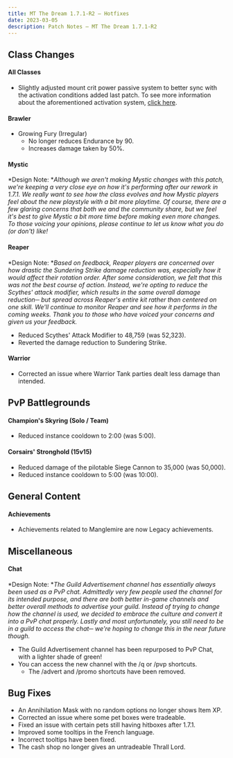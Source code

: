 ```yaml
---
title: MT The Dream 1.7.1-R2 – Hotfixes
date: 2023-03-05
description: Patch Notes – MT The Dream 1.7.1-R2
---
```


Class Changes
-------------

#### All Classes

-   Slightly adjusted mount crit power passive system to better sync with the activation conditions added last patch. To see more information about the aforementioned activation system, [click here](https://menmastera.com/patch-notes-menmas-tera-1-7-1-pve-adjustments/#Class_Changes).

#### Brawler

-   Growing Fury (Irregular)
    -   No longer reduces Endurance by 90.
    -   Increases damage taken by 50%.

#### Mystic

*Design Note: **Although we aren't making Mystic changes with this patch, we're keeping a very close eye on how it's performing after our rework in 1.7.1. We really want to see how the class evolves and how Mystic players feel about the new playstyle with a bit more playtime. Of course, there are a few glaring concerns that both we and the community share, but we feel it's best to give Mystic a bit more time before making even more changes. To those voicing your opinions, please continue to let us know what you do (or don't) like!*

#### Reaper

*Design Note: **Based on feedback, Reaper players are concerned over how drastic the Sundering Strike damage reduction was, especially how it would affect their rotation order. After some consideration, we felt that this was not the best course of action. Instead, we're opting to reduce the Scythes' attack modifier, which results in the same overall damage reduction─ but spread across Reaper's entire kit rather than centered on one skill. We'll continue to monitor Reaper and see how it performs in the coming weeks. Thank you to those who have voiced your concerns and given us your feedback.*

-   Reduced Scythes' Attack Modifier to 48,759 (was 52,323).
-   Reverted the damage reduction to Sundering Strike.

#### Warrior

-   Corrected an issue where Warrior Tank parties dealt less damage than intended.

PvP Battlegrounds
-----------------

#### Champion's Skyring (Solo / Team)

-   Reduced instance cooldown to 2:00 (was 5:00).

#### Corsairs' Stronghold (15v15)

-   Reduced damage of the pilotable Siege Cannon to 35,000 (was 50,000).
-   Reduced instance cooldown to 5:00 (was 10:00).

General Content
---------------

#### Achievements

-   Achievements related to Manglemire are now Legacy achievements.

Miscellaneous
-------------

#### Chat

*Design Note: **The Guild Advertisement channel has essentially always been used as a PvP chat. Admittedly very few people used the channel for its intended purpose, and there are both better in-game channels and better overall methods to advertise your guild. Instead of trying to change how the channel is used, we decided to embrace the culture and convert it into a PvP chat properly. Lastly and most unfortunately, you still need to be in a guild to access the chat─ we're hoping to change this in the near future though.*

-   The Guild Advertisement channel has been repurposed to PvP Chat, with a lighter shade of green!
-   You can access the new channel with the /q or /pvp shortcuts.
    -   The /advert and /promo shortcuts have been removed.

Bug Fixes
---------

-   An Annihilation Mask with no random options no longer shows Item XP.
-   Corrected an issue where some pet boxes were tradeable.
-   Fixed an issue with certain pets still having hitboxes after 1.7.1.
-   Improved some tooltips in the French language.
-   Incorrect tooltips have been fixed.
-   The cash shop no longer gives an untradeable Thrall Lord.